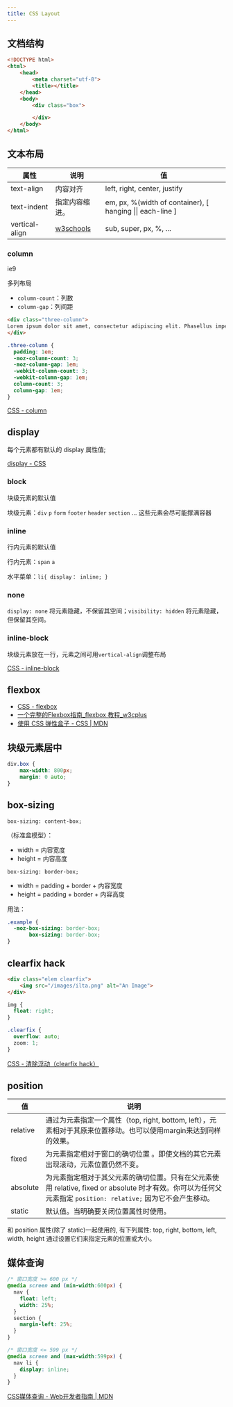 ```yaml
---
title: CSS Layout
---
```


## 文档结构

```html
<!DOCTYPE html>
<html>
    <head>
        <meta charset="utf-8">
        <title></title>
    </head>
    <body>
        <div class="box">

        </div>
    </body>
</html>
```

## 文本布局

|属性|说明|值|
|----|----|--|
|text-align|内容对齐|left, right, center, justify|
|text-indent|指定内容缩进。| em, px, %(width of container), [ hanging \|\| each-line ] |
|vertical-align|[w3schools](http://www.w3schools.com/cssref/pr_pos_vertical-align.asp)|sub, super, px, %, ...|

### column

ie9

多列布局

* `column-count`：列数
* `column-gap`：列间距

```html
<div class="three-column">
Lorem ipsum dolor sit amet, consectetur adipiscing elit. Phasellus imperdiet, nulla et dictum interdum, nisi lorem egestas odio, vitae scelerisque enim ligula venenatis dolor. Maecenas nisl est, ultrices nec congue eget, auctor vitae massa. Fusce luctus vestibulum augue ut aliquet. Mauris ante ligula, facilisis sed ornare eu, lobortis in odio. Praesent convallis urna a lacus interdum ut hendrerit risus congue. Nunc sagittis dictum nisi, sed ullamcorper ipsum dignissim ac. In at libero sed nunc venenatis imperdiet sed ornare turpis. Donec vitae dui eget tellus gravida venenatis. Integer fringilla congue eros non fermentum. Sed dapibus pulvinar nibh tempor porta. Cras ac leo purus. Mauris quis diam velit.
</div>
```

```css
.three-column {
  padding: 1em;
  -moz-column-count: 3;
  -moz-column-gap: 1em;
  -webkit-column-count: 3;
  -webkit-column-gap: 1em;
  column-count: 3;
  column-gap: 1em;
}
```

[CSS - column](http://zh.learnlayout.com/column.html)

## display

每个元素都有默认的 display 属性值;

[display - CSS](https://developer.mozilla.org/en-US/docs/Web/CSS/display)

### block

块级元素的默认值

块级元素：`div` `p` `form` `footer` `header` `section` ... 这些元素会尽可能撑满容器

### inline

行内元素的默认值

行内元素：`span` `a`

水平菜单：`li{ display： inline; }`

### none

`display: none` 将元素隐藏，不保留其空间；`visibility: hidden` 将元素隐藏，但保留其空间。

### inline-block

块级元素放在一行，元素之间可用`vertical-align`调整布局

[CSS - inline-block](http://zh.learnlayout.com/inline-block.html)

## flexbox

* [CSS - flexbox](http://zh.learnlayout.com/flexbox.html)
* [一个完整的Flexbox指南_flexbox 教程_w3cplus](http://www.w3cplus.com/css3/a-guide-to-flexbox-new.html)
* [使用 CSS 弹性盒子 - CSS \| MDN](https://developer.mozilla.org/zh-CN/docs/Web/CSS/CSS_Flexible_Box_Layout/Using_CSS_flexible_boxes)

## 块级元素居中

```css
div.box {
    max-width: 800px;
    margin: 0 auto;
}
```

## box-sizing

`box-sizing: content-box;`

（标准盒模型）：

* width = 内容宽度
* height = 内容高度

`box-sizing: border-box;`

 * width = padding + border + 内容宽度
 * height = padding + border + 内容高度

用法：

```css
.example {
  -moz-box-sizing: border-box;
       box-sizing: border-box;
}
```

## clearfix hack

```html
<div class="elem clearfix">
    <img src="/images/ilta.png" alt="An Image">
</div>
```

```css
img {
  float: right;
}

.clearfix {
  overflow: auto;
  zoom: 1;
}
```

[CSS - 清除浮动（clearfix hack）](http://zh.learnlayout.com/clearfix.html)

## position

|值|说明|
|--|----|
|relative|通过为元素指定一个属性（top, right, bottom, left），元素相对于其原来位置移动。也可以使用margin来达到同样的效果。|
|fixed|为元素指定相对于窗口的确切位置 。即使文档的其它元素出现滚动，元素位置仍然不变。|
|absolute|为元素指定相对于其父元素的确切位置。只有在父元素使用 relative, fixed or absolute 时才有效。你可以为任何父元素指定 `position: relative;` 因为它不会产生移动。|
|static|默认值。当明确要关闭位置属性时使用。|

和 position 属性(除了 static)一起使用的, 有下列属性: top, right, bottom, left, width, height 通过设置它们来指定元素的位置或大小。

## 媒体查询

```css
/* 窗口宽度 >= 600 px */
@media screen and (min-width:600px) {
  nav {
    float: left;
    width: 25%;
  }
  section {
    margin-left: 25%;
  }
}

/* 窗口宽度 <= 599 px */
@media screen and (max-width:599px) {
  nav li {
    display: inline;
  }
}
```

[CSS媒体查询 - Web开发者指南 \| MDN](https://developer.mozilla.org/zh-CN/docs/Web/Guide/CSS/Media_queries/)
